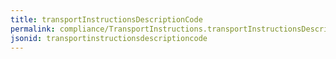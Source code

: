 ```yaml
---
title: transportInstructionsDescriptionCode
permalink: compliance/TransportInstructions.transportInstructionsDescriptionCode.html
jsonid: transportinstructionsdescriptioncode
---
```

